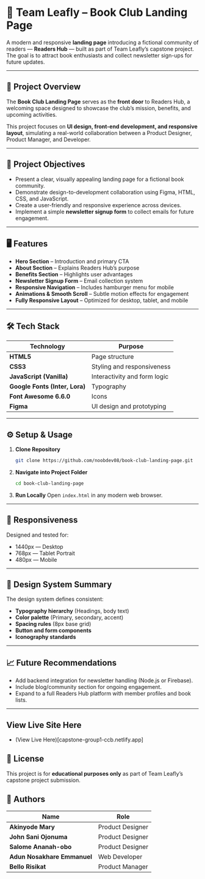 # 🌿 Team Leafly – Book Club Landing Page

A modern and responsive **landing page** introducing a fictional community of readers — **Readers Hub** — built as part of Team Leafly’s capstone project. The goal is to attract book enthusiasts and collect newsletter sign-ups for future updates.

---

## 🧩 Project Overview

The **Book Club Landing Page** serves as the **front door** to Readers Hub, a welcoming space designed to showcase the club’s mission, benefits, and upcoming activities.

This project focuses on **UI design, front-end development, and responsive layout**, simulating a real-world collaboration between a Product Designer, Product Manager, and Developer.

---

## 🎯 Project Objectives

- Present a clear, visually appealing landing page for a fictional book community.
- Demonstrate design-to-development collaboration using Figma, HTML, CSS, and JavaScript.
- Create a user-friendly and responsive experience across devices.
- Implement a simple **newsletter signup form** to collect emails for future engagement.

---

## 🖥️ Features

- **Hero Section** – Introduction and primary CTA
- **About Section** – Explains Readers Hub’s purpose
- **Benefits Section** – Highlights user advantages
- **Newsletter Signup Form** – Email collection system
- **Responsive Navigation** – Includes hamburger menu for mobile
- **Animations & Smooth Scroll** – Subtle motion effects for engagement
- **Fully Responsive Layout** – Optimized for desktop, tablet, and mobile

---

## 🛠️ Tech Stack

| Technology | Purpose |
|-------------|----------|
| **HTML5** | Page structure |
| **CSS3** | Styling and responsiveness |
| **JavaScript (Vanilla)** | Interactivity and form logic |
| **Google Fonts (Inter, Lora)** | Typography |
| **Font Awesome 6.6.0** | Icons |
| **Figma** | UI design and prototyping |

---

## ⚙️ Setup & Usage

1. **Clone Repository**
   ```bash
   git clone https://github.com/noobdev08/book-club-landing-page.git
   ```

2. **Navigate into Project Folder**
   ```bash
   cd book-club-landing-page
   ```

3. **Run Locally**
   Open `index.html` in any modern web browser.

---

## 📱 Responsiveness

Designed and tested for:
- 1440px — Desktop
- 768px — Tablet Portrait
- 480px — Mobile

---

## 🧭 Design System Summary

The design system defines consistent:
- **Typography hierarchy** (Headings, body text)
- **Color palette** (Primary, secondary, accent)
- **Spacing rules** (8px base grid)
- **Button and form components**
- **Iconography standards**

---

## 📈 Future Recommendations

- Add backend integration for newsletter handling (Node.js or Firebase).
- Include blog/community section for ongoing engagement.
- Expand to a full Readers Hub platform with member profiles and book lists.

---

## View Live Site Here
- (View Live Here)[capstone-group1-ccb.netlify.app]

## 🪪 License

This project is for **educational purposes only** as part of Team Leafly’s capstone project submission.

## 👥 Authors

| Name | Role |
|------|------|
| **Akinyode Mary** | Product Designer |
| **John Sani Ojonuma** | Product Designer |
| **Salome Ananah-obo** | Product Designer |
| **Adun Nosakhare Emmanuel** | Web Developer |
| **Bello Risikat** | Product Manager |
